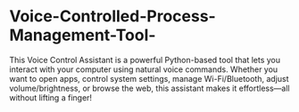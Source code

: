 # Voice-Controlled-Process-Management-Tool-
This Voice Control Assistant is a powerful Python-based tool that lets you interact with your computer using natural voice commands. Whether you want to open apps, control system settings, manage Wi-Fi/Bluetooth, adjust volume/brightness, or browse the web, this assistant makes it effortless—all without lifting a finger!
